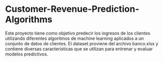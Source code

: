 # Customer-Revenue-Prediction-Algorithms
Este proyecto tiene como objetivo predecir los ingresos de los clientes utilizando diferentes algoritmos de machine learning aplicados a un conjunto de datos de clientes. El dataset proviene del archivo banco.xlsx y contiene diversas características que se utilizan para entrenar y evaluar modelos predictivos.
